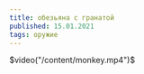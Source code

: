 ```yaml
---
title: обезьяна с гранатой
published: 15.01.2021
tags: оружие
---
```

$video("/content/monkey.mp4")$

